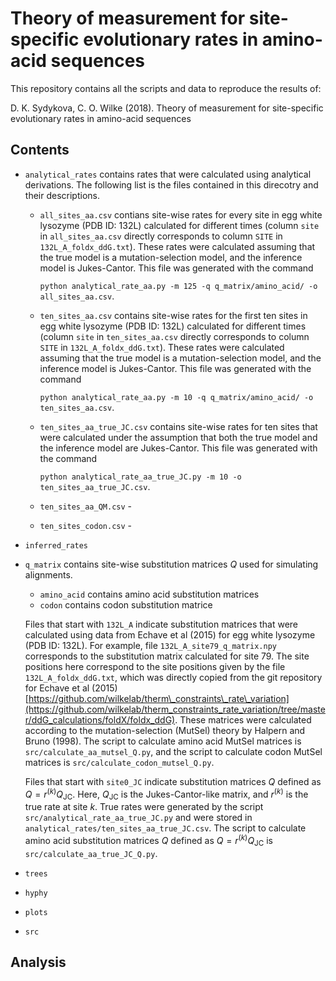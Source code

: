 
Theory of measurement for site-specific evolutionary rates in amino-acid sequences
==================================================================================

This repository contains all the scripts and data to reproduce the results of:

D. K. Sydykova, C. O. Wilke (2018). Theory of measurement for site-specific evolutionary rates in amino-acid sequences

Contents
--------

-   `analytical_rates` contains rates that were calculated using analytical derivations. The following list is the files contained in this direcotry and their descriptions.
    -   `all_sites_aa.csv` contians site-wise rates for every site in egg white lysozyme (PDB ID: 132L) calculated for different times (column `site` in `all_sites_aa.csv` directly corresponds to column `SITE` in `132L_A_foldx_ddG.txt`). These rates were calculated assuming that the true model is a mutation-selection model, and the inference model is Jukes-Cantor. This file was generated with the command

        `python analytical_rate_aa.py -m 125 -q q_matrix/amino_acid/ -o all_sites_aa.csv`.

    -   `ten_sites_aa.csv` contains site-wise rates for the first ten sites in egg white lysozyme (PDB ID: 132L) calculated for different times (column `site` in `ten_sites_aa.csv` directly corresponds to column `SITE` in `132L_A_foldx_ddG.txt`). These rates were calculated assuming that the true model is a mutation-selection model, and the inference model is Jukes-Cantor. This file was generated with the command

        `python analytical_rate_aa.py -m 10 -q q_matrix/amino_acid/ -o ten_sites_aa.csv`.

    -   `ten_sites_aa_true_JC.csv` contains site-wise rates for ten sites that were calculated under the assumption that both the true model and the inference model are Jukes-Cantor. This file was generated with the command

        `python analytical_rate_aa_true_JC.py -m 10 -o ten_sites_aa_true_JC.csv`.

    -   `ten_sites_aa_QM.csv` -
    -   `ten_sites_codon.csv` -

-   `inferred_rates`
-   `q_matrix` contains site-wise substitution matrices *Q* used for simulating alignments.
    -   `amino_acid` contains amino acid substitution matrices
    -   `codon` contains codon substitution matrice

    Files that start with `132L_A` indicate substitution matrices that were calculated using data from Echave et al (2015) for egg white lysozyme (PDB ID: 132L). For example, file `132L_A_site79_q_matrix.npy` corresponds to the substitution matrix calculated for site 79. The site positions here correspond to the site positions given by the file `132L_A_foldx_ddG.txt`, which was directly copied from the git repository for Echave et al (2015) [https://github.com/wilkelab/therm\_constraints\_rate\_variation](https://github.com/wilkelab/therm_constraints_rate_variation/tree/master/ddG_calculations/foldX/foldx_ddG). These matrices were calculated according to the mutation-selection (MutSel) theory by Halpern and Bruno (1998). The script to calculate amino acid MutSel matrices is `src/calculate_aa_mutsel_Q.py`, and the script to calculate codon MutSel matrices is `src/calculate_codon_mutsel_Q.py`.

    Files that start with `site0_JC` indicate substitution matrices *Q* defined as *Q* = *r*<sup>(*k*)</sup>*Q*<sub>JC</sub>. Here, *Q*<sub>JC</sub> is the Jukes-Cantor-like matrix, and *r*<sup>(*k*)</sup> is the true rate at site *k*. True rates were generated by the script `src/analytical_rate_aa_true_JC.py` and were stored in `analytical_rates/ten_sites_aa_true_JC.csv`. The script to calculate amino acid substitution matrices *Q* defined as *Q* = *r*<sup>(*k*)</sup>*Q*<sub>JC</sub> is `src/calculate_aa_true_JC_Q.py`.

-   `trees`
-   `hyphy`
-   `plots`
-   `src`

Analysis
--------
